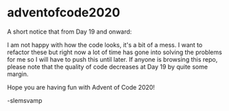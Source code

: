 # adventofcode2020

A short notice that from Day 19 and onward:

I am not happy with how the code looks, it's a bit of a mess. I want to refactor these but right now a lot of time has gone into solving the problems for me so I will have to push this until later. If anyone is browsing this repo, please note that the quality of code decreases at Day 19 by quite some margin.

Hope you are having fun with Advent of Code 2020!

-slemsvamp
